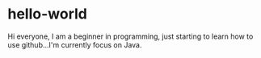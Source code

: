 # hello-world

Hi everyone,
I am a beginner in programming, just starting to learn how to use github...I'm currently focus on Java.

